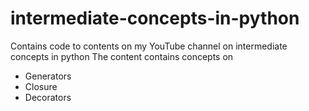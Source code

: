 # intermediate-concepts-in-python
Contains code to contents on my YouTube channel on intermediate concepts in python
The content contains concepts on   
* Generators
* Closure
* Decorators